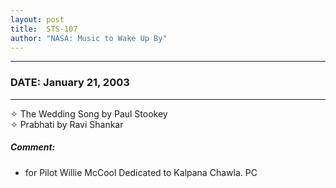 ```yaml
---
layout: post
title:  STS-107
author: "NASA: Music to Wake Up By"
---
```


----
### DATE: January 21, 2003
----
✧ The Wedding Song by Paul Stookey  &nbsp;<br />✧ Prabhati by Ravi Shankar

##### Comment:
* for Pilot Willie McCool
Dedicated to Kalpana Chawla. PC
